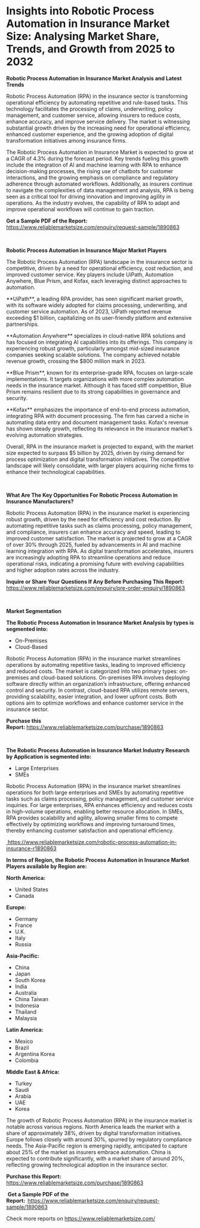 <p><h1>Insights into Robotic Process Automation in Insurance Market Size: Analysing Market Share, Trends, and Growth from 2025 to 2032</h1></p><p><strong>Robotic Process Automation in Insurance Market Analysis and Latest Trends</strong></p>
<p><p>Robotic Process Automation (RPA) in the insurance sector is transforming operational efficiency by automating repetitive and rule-based tasks. This technology facilitates the processing of claims, underwriting, policy management, and customer service, allowing insurers to reduce costs, enhance accuracy, and improve service delivery. The market is witnessing substantial growth driven by the increasing need for operational efficiency, enhanced customer experience, and the growing adoption of digital transformation initiatives among insurance firms.</p><p>The Robotic Process Automation in Insurance Market is expected to grow at a CAGR of 4.3% during the forecast period. Key trends fueling this growth include the integration of AI and machine learning with RPA to enhance decision-making processes, the rising use of chatbots for customer interactions, and the growing emphasis on compliance and regulatory adherence through automated workflows. Additionally, as insurers continue to navigate the complexities of data management and analysis, RPA is being seen as a critical tool for driving innovation and improving agility in operations. As the industry evolves, the capability of RPA to adapt and improve operational workflows will continue to gain traction.</p></p>
<p><strong>Get a Sample PDF of the Report:&nbsp;</strong> <a href="https://www.reliablemarketsize.com/enquiry/request-sample/1890863?utm_campaign=2453&utm_medium=2&utm_source=Github&utm_content=ia&utm_term=11032025&utm_id=robotic-process-automation-in-insurance">https://www.reliablemarketsize.com/enquiry/request-sample/1890863</a></p>
<p>&nbsp;</p>
<p><strong>Robotic Process Automation in Insurance Major Market Players</strong></p>
<p><p>The Robotic Process Automation (RPA) landscape in the insurance sector is competitive, driven by a need for operational efficiency, cost reduction, and improved customer service. Key players include UiPath, Automation Anywhere, Blue Prism, and Kofax, each leveraging distinct approaches to automation.</p><p>**UiPath**, a leading RPA provider, has seen significant market growth, with its software widely adopted for claims processing, underwriting, and customer service automation. As of 2023, UiPath reported revenue exceeding $1 billion, capitalizing on its user-friendly platform and extensive partnerships.</p><p>**Automation Anywhere** specializes in cloud-native RPA solutions and has focused on integrating AI capabilities into its offerings. This company is experiencing robust growth, particularly amongst mid-sized insurance companies seeking scalable solutions. The company achieved notable revenue growth, crossing the $800 million mark in 2023.</p><p>**Blue Prism**, known for its enterprise-grade RPA, focuses on large-scale implementations. It targets organizations with more complex automation needs in the insurance market. Although it has faced stiff competition, Blue Prism remains resilient due to its strong capabilities in governance and security.</p><p>**Kofax** emphasizes the importance of end-to-end process automation, integrating RPA with document processing. The firm has carved a niche in automating data entry and document management tasks. Kofax's revenue has shown steady growth, reflecting its relevance in the insurance market's evolving automation strategies.</p><p>Overall, RPA in the insurance market is projected to expand, with the market size expected to surpass $5 billion by 2025, driven by rising demand for process optimization and digital transformation initiatives. The competitive landscape will likely consolidate, with larger players acquiring niche firms to enhance their technological capabilities.</p></p>
<p>&nbsp;</p>
<p><strong>What Are The Key Opportunities For Robotic Process Automation in Insurance Manufacturers?</strong></p>
<p><p>Robotic Process Automation (RPA) in the insurance market is experiencing robust growth, driven by the need for efficiency and cost reduction. By automating repetitive tasks such as claims processing, policy management, and compliance, insurers can enhance accuracy and speed, leading to improved customer satisfaction. The market is projected to grow at a CAGR of over 30% through 2025, fueled by advancements in AI and machine learning integration with RPA. As digital transformation accelerates, insurers are increasingly adopting RPA to streamline operations and reduce operational risks, indicating a promising future with evolving capabilities and higher adoption rates across the industry.</p></p>
<p><strong>Inquire or Share Your Questions If Any Before Purchasing This Report:</strong> <a href="https://www.reliablemarketsize.com/enquiry/pre-order-enquiry/1890863?utm_campaign=2453&utm_medium=2&utm_source=Github&utm_content=ia&utm_term=11032025&utm_id=robotic-process-automation-in-insurance">https://www.reliablemarketsize.com/enquiry/pre-order-enquiry/1890863</a></p>
<p>&nbsp;</p>
<p><strong>Market Segmentation</strong></p>
<p><strong>The Robotic Process Automation in Insurance Market Analysis by types is segmented into:</strong></p>
<p><ul><li>On-Premises</li><li>Cloud-Based</li></ul></p>
<p><p>Robotic Process Automation (RPA) in the insurance market streamlines operations by automating repetitive tasks, leading to improved efficiency and reduced costs. The market is categorized into two primary types: on-premises and cloud-based solutions. On-premises RPA involves deploying software directly within an organization’s infrastructure, offering enhanced control and security. In contrast, cloud-based RPA utilizes remote servers, providing scalability, easier integration, and lower upfront costs. Both options aim to optimize workflows and enhance customer service in the insurance sector.</p></p>
<p><strong>Purchase this Report:&nbsp;</strong><a href="https://www.reliablemarketsize.com/purchase/1890863?utm_campaign=2453&utm_medium=2&utm_source=Github&utm_content=ia&utm_term=11032025&utm_id=robotic-process-automation-in-insurance">https://www.reliablemarketsize.com/purchase/1890863</a></p>
<p>&nbsp;</p>
<p><strong>The Robotic Process Automation in Insurance Market Industry Research by Application is segmented into:</strong></p>
<p><ul><li>Large Enterprises</li><li>SMEs</li></ul></p>
<p><p>Robotic Process Automation (RPA) in the insurance market streamlines operations for both large enterprises and SMEs by automating repetitive tasks such as claims processing, policy management, and customer service inquiries. For large enterprises, RPA enhances efficiency and reduces costs in high-volume operations, enabling better resource allocation. In SMEs, RPA provides scalability and agility, allowing smaller firms to compete effectively by optimizing workflows and improving turnaround times, thereby enhancing customer satisfaction and operational efficiency.</p></p>
<p><a href="https://www.reliablemarketsize.com/robotic-process-automation-in-insurance-r1890863?utm_campaign=2453&utm_medium=2&utm_source=Github&utm_content=ia&utm_term=11032025&utm_id=robotic-process-automation-in-insurance">&nbsp;https://www.reliablemarketsize.com/robotic-process-automation-in-insurance-r1890863</a></p>
<p><strong>In terms of Region, the Robotic Process Automation in Insurance Market Players available by Region are:</strong></p>
<p>
    <p> <strong> North America: </strong>
        <ul>
            <li>United States</li>
            <li>Canada</li>
        </ul>
        </p> 
    <p> <strong> Europe: </strong>
        <ul>
            <li>Germany</li>
            <li>France</li>
            <li>U.K.</li>
            <li>Italy</li>
            <li>Russia</li>
        </ul>
        </p> 
    <p> <strong> Asia-Pacific: </strong>
        <ul>
            <li>China</li>
            <li>Japan</li>
            <li>South Korea</li>
            <li>India</li>
            <li>Australia</li>
            <li>China Taiwan</li>
            <li>Indonesia</li>
            <li>Thailand</li>
            <li>Malaysia</li>
        </ul>
        </p> 
    <p> <strong> Latin America: </strong>
        <ul>
            <li>Mexico</li>
            <li>Brazil</li>
            <li>Argentina Korea</li>
            <li>Colombia</li>
        </ul>
        </p> 
    <p> <strong> Middle East & Africa: </strong>
        <ul>
            <li>Turkey</li>
            <li>Saudi</li>
            <li>Arabia</li>
            <li>UAE</li>
            <li>Korea</li>
        </ul>
    </p>
    </p>
<p><p>The growth of Robotic Process Automation (RPA) in the insurance market is notable across various regions. North America leads the market with a share of approximately 38%, driven by digital transformation initiatives. Europe follows closely with around 30%, spurred by regulatory compliance needs. The Asia-Pacific region is emerging rapidly, anticipated to capture about 25% of the market as insurers embrace automation. China is expected to contribute significantly, with a market share of around 20%, reflecting growing technological adoption in the insurance sector.</p></p>
<p><strong>Purchase this Report: </strong><a href="https://www.reliablemarketsize.com/purchase/1890863?utm_campaign=2453&utm_medium=2&utm_source=Github&utm_content=ia&utm_term=11032025&utm_id=robotic-process-automation-in-insurance">https://www.reliablemarketsize.com/purchase/1890863</a></p>
<p>&nbsp;<strong>Get a Sample PDF of the Report:&nbsp;&nbsp;</strong><a href="https://www.reliablemarketsize.com/enquiry/request-sample/1890863?utm_campaign=2453&utm_medium=2&utm_source=Github&utm_content=ia&utm_term=11032025&utm_id=robotic-process-automation-in-insurance">https://www.reliablemarketsize.com/enquiry/request-sample/1890863</a></p>
<p><strong></strong></p>
<p>Check more reports on <a href="https://www.reliablemarketsize.com/?utm_campaign=2453&utm_medium=2&utm_source=Github&utm_content=ia&utm_term=11032025&utm_id=robotic-process-automation-in-insurance">https://www.reliablemarketsize.com/</a></p>